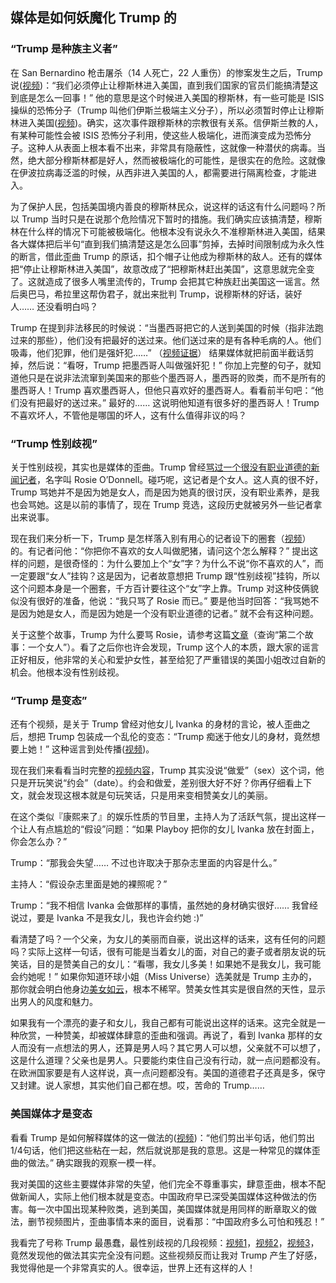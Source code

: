 ## 媒体是如何妖魔化 Trump 的

### “Trump 是种族主义者”

在 San Bernardino 枪击屠杀（14 人死亡，22 人重伤）的惨案发生之后，Trump 说([视频](https://youtu.be/37zvOZ17eSE?t=165))：“我们必须停止让穆斯林进入美国，直到我们国家的官员们能搞清楚这到底是怎么一回事！” 他的意思是这个时候进入美国的穆斯林，有一些可能是 ISIS 操纵的恐怖分子（Trump 叫他们伊斯兰极端主义分子），所以必须暂时停止让穆斯林进入美国([视频](https://youtu.be/bXZI1VwWFAI?t=32))。确实，这次事件跟穆斯林的宗教很有关系。信伊斯兰教的人，有某种可能性会被 ISIS 恐怖分子利用，使这些人极端化，进而演变成为恐怖分子。这种人从表面上根本看不出来，非常具有隐蔽性，这就像一种潜伏的病毒。当然，绝大部分穆斯林都是好人，然而被极端化的可能性，是很实在的危险。这就像在伊波拉病毒泛滥的时候，从西非进入美国的人，都需要进行隔离检查，才能进入。

为了保护人民，包括美国境内善良的穆斯林民众，说这样的话这有什么问题吗？所以 Trump 当时只是在说那个危险情况下暂时的措施。我们确实应该搞清楚，穆斯林在什么样的情况下可能被极端化。他根本没有说永久不准穆斯林进入美国，结果各大媒体把后半句“直到我们搞清楚这是怎么回事”剪掉，去掉时间限制成为永久性的断言，借此歪曲 Trump 的原话，扣个帽子让他成为穆斯林的敌人。还有的媒体把“停止让穆斯林进入美国”，故意改成了“把穆斯林赶出美国”，这意思就完全变了。这就造成了很多人嘴里流传的，Trump 会把其它种族赶出美国这一谣言。然后奥巴马，希拉里这帮伪君子，就出来批判 Trump，说穆斯林的好话，装好人…… 还没看明白吗？

Trump 在提到非法移民的时候说：“当墨西哥把它的人送到美国的时候（指非法跑过来的那些），他们没有把最好的送过来。他们送过来的是有各种毛病的人。他们吸毒，他们犯罪，他们是强奸犯……” （[视频证据](https://youtu.be/37zvOZ17eSE?t=10)） 结果媒体就把前面半截话剪掉，然后说：“看呀，Trump 把墨西哥人叫做强奸犯！” 你加上完整的句子，就知道他只是在说非法流窜到美国来的那些个墨西哥人，墨西哥的败类，而不是所有的墨西哥人！Trump 喜欢墨西哥人，但他只喜欢好的墨西哥人。看看前半句吧：“他们没有把最好的送过来。” 最好的…… 这说明他知道有很多好的墨西哥人！Trump 不喜欢坏人，不管他是哪国的坏人，这有什么值得非议的吗？

### “Trump 性别歧视”

关于性别歧视，其实也是媒体的歪曲。Trump 曾经[骂过一个很没有职业道德的新闻记者](https://youtu.be/oP5VhfQ9Qv8?t=6)，名字叫 Rosie O’Donnell。碰巧呢，这记者是个女人。这人真的很不好，Trump 骂她并不是因为她是女人，而是因为她真的很讨厌，没有职业素养，是我也会骂她。这是以前的事情了，现在 Trump 竞选，这段历史就被另外一些记者拿出来说事。

现在我们来分析一下，Trump 是怎样落入别有用心的记者设下的圈套（[视频](https://youtu.be/-zGpcbWqGE0?t=804)）的。有记者问他：“你把你不喜欢的女人叫做肥猪，请问这个怎么解释？” 提出这样的问题，是很奇怪的：为什么要加上个“女”字？为什么不说“你不喜欢的人”，而一定要跟“女人”挂钩？这是因为，记者故意想把 Trump 跟“性别歧视”挂钩，所以这个问题本身是一个圈套，千方百计要往这个“女”字上靠。Trump 对这种伎俩貌似没有很好的准备，他说：“我只骂了 Rosie 而已。” 要是他当时回答：“我骂她不是因为她是女人，而是因为她是一个没有职业道德的记者。” 就不会有这种问题。

关于这整个故事，Trump 为什么要骂 Rosie，请参考这篇[文章](http://cj.sina.com.cn/article/detail/2949462582/98422)（查询“第二个故事：一个女人”）。看了之后你也许会发现，Trump 这个人的本质，跟大家的谣言正好相反，他非常的关心和爱护女性，甚至给犯了严重错误的美国小姐改过自新的机会。他根本没有性别歧视。

### “Trump 是变态”

还有个视频，是关于 Trump 曾经对他女儿 Ivanka 的身材的言论，被人歪曲之后，想把 Trump 包装成一个乱伦的变态：“Trump 痴迷于他女儿的身材，竟然想要上她！” 这种谣言到处传播([视频](https://www.youtube.com/watch?v=xkvG3g7hEJE))。

现在我们来看看当时完整的[视频内容](https://youtu.be/xkvG3g7hEJE?t=70)，Trump 其实没说“做爱”（sex）这个词，他只是开玩笑说“约会”（date）。约会和做爱，差别很大好不好？你再仔细看上下文，就会发现这根本就是句玩笑话，只是用来变相赞美女儿的美丽。

在这个类似『康熙来了』的娱乐性质的节目里，主持人为了活跃气氛，提出这样一个让人有点尴尬的“假设”问题：“如果 Playboy 把你的女儿 Ivanka 放在封面上，你会怎么办？”

Trump：“那我会失望…… 不过也许取决于那杂志里面的内容是什么。”

主持人：“假设杂志里面是她的裸照呢？”

Trump：“我不相信 Ivanka 会做那样的事情，虽然她的身材确实很好…… 我曾经说过，要是 Ivanka 不是我女儿，我也许会约她 :)”

看清楚了吗？一个父亲，为女儿的美丽而自豪，说出这样的话来，这有任何的问题吗？实际上这样一句话，很有可能是当着女儿的面，对自己的妻子或者朋友说的玩笑话，目的是赞美自己的女儿：“看哪，我女儿多美！如果她不是我女儿，我可能会约她呢！” 如果你知道环球小姐（Miss Universe）选美就是 Trump 主办的，那你就会明白他身边[美女如云](https://www.youtube.com/watch?v=-zGpcbWqGE0&feature=youtu.be&t=610)，根本不稀罕。赞美女性其实是很自然的天性，显示出男人的风度和魅力。

如果我有一个漂亮的妻子和女儿，我自己都有可能说出这样的话来。这完全就是一种欣赏，一种赞美，却被媒体肆意的歪曲和强调。再说了，看到 Ivanka 那样的女人而没有一点想法的男人，还算是男人吗？其它男人可以想，父亲就不可以想了，这是什么道理？父亲也是男人。只要能约束住自己没有行动，就一点问题都没有。在欧洲国家要是有人这样说，真一点问题都没有。美国的道德君子还真是多，保守又封建。说人家想，其实他们自己都在想。哎，苦命的 Trump……

### 美国媒体才是变态

看看 Trump 是如何解释媒体的这一做法的([视频](https://youtu.be/37zvOZ17eSE?t=302))：“他们剪出半句话，他们剪出1/4句话，他们把这些粘在一起，然后就说那是我的意思。这是一种常见的媒体歪曲的做法。” 确实跟我的观察一模一样。

我对美国的这些主要媒体非常的失望，他们完全不尊重事实，肆意歪曲，根本不配做新闻人，实际上他们根本就是变态。中国政府早已深受美国媒体这种做法的伤害。每一次中国出现某种败类，逃到美国，美国媒体就是用同样的断章取义的做法，删节视频图片，歪曲事情本来的面目，说看那：“中国政府多么可怕和残忍！”

我看完了号称 Trump 最愚蠢，最性别歧视的几段视频：[视频1](https://www.youtube.com/watch?v=-zGpcbWqGE0)，[视频2](https://www.youtube.com/watch?v=37zvOZ17eSE)，[视频3](https://www.youtube.com/watch?v=oP5VhfQ9Qv8)，竟然发现他的做法其实完全没有问题。这些视频反而让我对 Trump 产生了好感，我觉得他是一个非常真实的人。很幸运，世界上还有这样的人！
